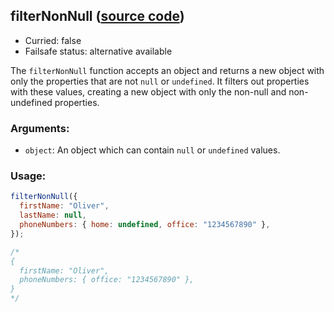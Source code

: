 ## filterNonNull ([source code](https://github.com/bigbinary/neeto-cist/blob/9b5f349ecf0c1c7d258fa92ef2088c29f85274e6/src/objects.js#L81-L89))

- Curried: false
- Failsafe status: alternative available

The `filterNonNull` function accepts an object and returns a new object with
only the properties that are not `null` or `undefined`. It filters out
properties with these values, creating a new object with only the non-null and
non-undefined properties.

### Arguments:

- `object`: An object which can contain `null` or `undefined` values.

### Usage:

```js
filterNonNull({
  firstName: "Oliver",
  lastName: null,
  phoneNumbers: { home: undefined, office: "1234567890" },
});

/*
{
  firstName: "Oliver",
  phoneNumbers: { office: "1234567890" },
}
*/
```
